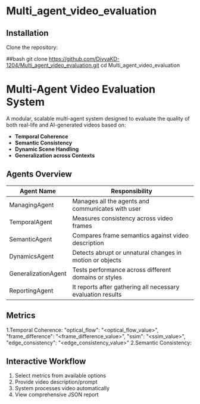# Multi_agent_video_evaluation

##  Installation


Clone the repository:

##bash
git clone https://github.com/DivyaKD-1204/Multi_agent_video_evaluation.git
cd Multi_agent_video_evaluation


# Multi-Agent Video Evaluation System
A modular, scalable multi-agent system designed to evaluate the quality of both real-life and AI-generated videos based on:

- **Temporal Coherence**
- **Semantic Consistency**
- **Dynamic Scene Handling**
- **Generalization across Contexts**

##  Agents Overview
| Agent Name         | Responsibility                                               |
|--------------------|--------------------------------------------------------------|
| ManagingAgent      | Manages all the agents and communicates with user            |
| TemporalAgent      | Measures consistency across video frames                     |
| SemanticAgent      | Compares frame semantics against video description           |
| DynamicsAgent      | Detects abrupt or unnatural changes in motion or objects     |
| GeneralizationAgent| Tests performance across different domains or styles         |
| ReportingAgent     | It reports after gathering all necessary evaluation results  |
   
##  Metrics
1.Temporal Coherence: "optical_flow": "<optical_flow_value>",
                      "frame_difference": "<frame_difference_value>",
                      "ssim": "<ssim_value>",
                      "edge_consistency": "<edge_consistency_value>"
2.Semantic Consistency:





## Interactive Workflow
1. Select metrics from available options
2. Provide video description/prompt
3. System processes video automatically
4. View comprehensive JSON report
